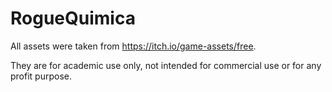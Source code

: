 # RogueQuimica

All assets were taken from https://itch.io/game-assets/free.

They are for academic use only, not intended for commercial use or for any profit purpose.
